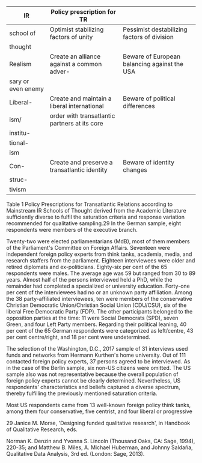 
| IR                 | Policy prescription for TR                    |                                              |
|--------------------|-----------------------------------------------|----------------------------------------------|
| school of          | Optimist stabilizing factors of unity         | Pessimist destabilizing factors of division  |
| thought            |                                               |                                              |
| Realism            | Create an alliance against a common adver-    | Beware of European balancing against the USA |
| sary or even enemy |                                               |                                              |
| Liberal-           | Create and maintain a liberal international   | Beware of political differences              |
| ism/               | order with transatlantic partners at its core |                                              |
| institu-           |                                               |                                              |
| tional-            |                                               |                                              |
| ism                |                                               |                                              |
| Con-               | Create and preserve a transatlantic identity  | Beware of identity changes                   |
| struc-             |                                               |                                              |
| tivism             |                                               |                                              |

Table 1  Policy Prescriptions for Transatlantic Relations according to Mainstream IR Schools of Thought derived from the Academic Literature
sufficiently diverse to fulfil the saturation criteria and response variation recommended for qualitative sampling.29 In the German sample, eight respondents were members of the executive branch.

Twenty-two were elected parliamentarians (MdB), most of them members of the Parliament's Committee on Foreign Affairs. Seventeen were independent foreign policy experts from think tanks, academia, media, and research staffers from the parliament. Eighteen interviewees were older and retired diplomats and ex-politicians. Eighty-six per cent of the 65 respondents were males. The average age was 59 but ranged from 30 to 89 years. Almost half of the persons interviewed held a PhD,
while the remainder had completed a specialized or university education. Forty-one per cent of the interviewees had no or an unknown party affiliation. Among the 38 party-affiliated interviewees, ten were members of the conservative Christian Democratic Union/Christian Social Union (CDU/CSU), six of the liberal Free Democratic Party (FDP). The other participants belonged to the opposition parties at the time: 11 were Social Democrats (SPD), seven Green, and four Left Party members. Regarding their political leaning, 40 per cent of the 65 German respondents were categorized as left/centre, 43 per cent centre/right, and 18 per cent were undetermined.

The selection of the Washington, D.C., 2017 sample of 31 interviews used funds and networks from Hermann Kurthen's home university. Out of 111 contacted foreign policy experts, 37 persons agreed to be interviewed. As in the case of the Berlin sample, six non-US citizens were omitted. The US sample also was not representative because the overall population of foreign policy experts cannot be clearly determined. Nevertheless, US respondents' characteristics and beliefs captured a diverse spectrum, thereby fulfilling the previously mentioned saturation criteria.

Most US respondents came from 13 well-known foreign policy think tanks, among them four conservative, five centrist, and four liberal or progressive

29 Janice M. Morse, 'Designing funded qualitative research', in Handbook of Qualitative Research, eds.

Norman K. Denzin and Yvonna S. Lincoln (Thousand Oaks, CA: Sage, 1994), 220-35; and Matthew B. Miles, A. Michael Huberman, and Johnny Saldaña, Qualitative Data Analysis, 3rd ed. (London: Sage, 2013).